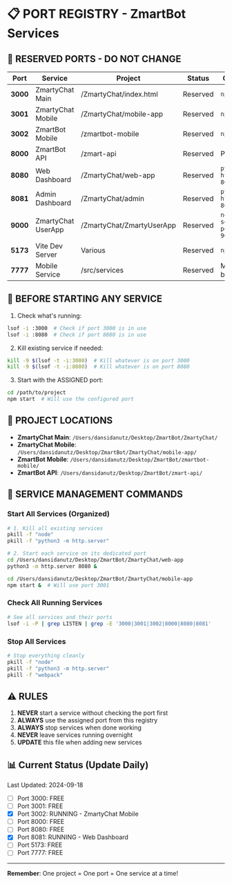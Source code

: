 # 📋 PORT REGISTRY - ZmartBot Services

## 🚦 RESERVED PORTS - DO NOT CHANGE

| Port | Service | Project | Status | Command |
|------|---------|---------|---------|---------|
| **3000** | ZmartyChat Main | /ZmartyChat/index.html | Reserved | `npm start` |
| **3001** | ZmartyChat Mobile | /ZmartyChat/mobile-app | Reserved | `npm start` |
| **3002** | ZmartBot Mobile | /zmartbot-mobile | Reserved | `npm start` |
| **8000** | ZmartBot API | /zmart-api | Reserved | Python API |
| **8080** | Web Dashboard | /ZmartyChat/web-app | Reserved | `python3 -m http.server 8080` |
| **8081** | Admin Dashboard | /ZmartyChat/admin | Reserved | `python3 -m http.server 8081` |
| **9000** | ZmartyChat UserApp | /ZmartyChat/ZmartyUserApp | Reserved | `node server-port-9000.js` |
| **5173** | Vite Dev Server | Various | Reserved | `npm run dev` |
| **7777** | Mobile Service | /src/services | Reserved | Mobile backend |

## 🛑 BEFORE STARTING ANY SERVICE

1. Check what's running:
```bash
lsof -i :3000  # Check if port 3000 is in use
lsof -i :8080  # Check if port 8080 is in use
```

2. Kill existing service if needed:
```bash
kill -9 $(lsof -t -i:3000)  # Kill whatever is on port 3000
kill -9 $(lsof -t -i:8080)  # Kill whatever is on port 8080
```

3. Start with the ASSIGNED port:
```bash
cd /path/to/project
npm start  # Will use the configured port
```

## 📁 PROJECT LOCATIONS

- **ZmartyChat Main**: `/Users/dansidanutz/Desktop/ZmartBot/ZmartyChat/`
- **ZmartyChat Mobile**: `/Users/dansidanutz/Desktop/ZmartBot/ZmartyChat/mobile-app/`
- **ZmartBot Mobile**: `/Users/dansidanutz/Desktop/ZmartBot/zmartbot-mobile/`
- **ZmartBot API**: `/Users/dansidanutz/Desktop/ZmartBot/zmart-api/`

## 🔧 SERVICE MANAGEMENT COMMANDS

### Start All Services (Organized)
```bash
# 1. Kill all existing services
pkill -f "node"
pkill -f "python3 -m http.server"

# 2. Start each service on its dedicated port
cd /Users/dansidanutz/Desktop/ZmartBot/ZmartyChat/web-app
python3 -m http.server 8080 &

cd /Users/dansidanutz/Desktop/ZmartBot/ZmartyChat/mobile-app
npm start &  # Will use port 3001
```

### Check All Running Services
```bash
# See all services and their ports
lsof -i -P | grep LISTEN | grep -E '3000|3001|3002|8000|8080|8081'
```

### Stop All Services
```bash
# Stop everything cleanly
pkill -f "node"
pkill -f "python3 -m http.server"
pkill -f "webpack"
```

## ⚠️ RULES

1. **NEVER** start a service without checking the port first
2. **ALWAYS** use the assigned port from this registry
3. **ALWAYS** stop services when done working
4. **NEVER** leave services running overnight
5. **UPDATE** this file when adding new services

## 📊 Current Status (Update Daily)

Last Updated: 2024-09-18
- [ ] Port 3000: FREE
- [ ] Port 3001: FREE
- [x] Port 3002: RUNNING - ZmartyChat Mobile
- [ ] Port 8000: FREE
- [ ] Port 8080: FREE
- [x] Port 8081: RUNNING - Web Dashboard
- [ ] Port 5173: FREE
- [ ] Port 7777: FREE

---

**Remember**: One project = One port = One service at a time!